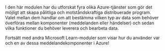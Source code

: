 I den här modulen har du utforskat fyra olika Azure-tjänster som gör det möjligt att skapa pålitliga och motståndskraftiga distribuerade program. Valet mellan dem handlar om att bestämma vilken typ av data som behöver överföras mellan komponenter (meddelanden eller händelser) och sedan vilka funktioner du behöver leverera och bearbeta data.

Fortsätt med andra Microsoft Learn-moduler som visar hur du använder var och en av dessa meddelandekomponenter i Azure!